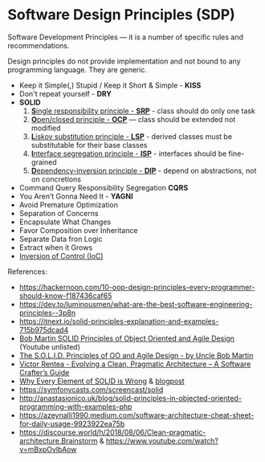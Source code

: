 # Software Design Principles (SDP)

Software Development Principles — it is a number of specific rules and recommendations.

Design principles do not provide implementation and not bound to any programming language. They are generic. 

 + Keep it Simple(,) Stupid / Keep it Short & Simple - **KISS**
 + Don't repeat yourself - **DRY**
 + **SOLID**
   1. [**S**ingle responsibility principle - **SRP**](SRP/Single%20Responsibility%20Principle.md) - class should do only one task
   2. [**O**pen/closed principle - **OCP**](OCP/Open%20Closed%20Principle.md) — class should be extended not modified
   3. [**L**iskov substitution principle - **LSP**](LSP/Liskov%20substitution%20principle.md) - derived classes must be substitutable for their base classes
   4. [**I**nterface segregation principle - **ISP**](ISP/Interface%20segregation%20principle.md) - interfaces should be fine-grained
   5. [**D**ependency-inversion principle - **DIP**](DIP/Dependency%20Inversion%20Principle.md) - depend on abstractions, not on concretions
 + Command Query Responsibility Segregation **CQRS**
 + You Aren’t Gonna Need It - **YAGNI**
 + Avoid Premature Optimization
 + Separation of Concerns
 + Encapsulate What Changes
 + Favor Composition over Inheritance
 + Separate Data fron Logic
 + Extract when it Grows
 + [Inversion of Control (IoC)](IoC/InversionOfControl.md)

References:
 - https://hackernoon.com/10-oop-design-principles-every-programmer-should-know-f187436caf65
 - https://dev.to/luminousmen/what-are-the-best-software-engineering-principles--3p8n
 - https://itnext.io/solid-principles-explanation-and-examples-715b975dcad4
 - [Bob Martin SOLID Principles of Object Oriented and Agile Design](https://www.youtube.com/watch?v=TMuno5RZNeE) (Youtube unlisted)
 - [The S.O.L.I.D. Principles of OO and Agile Design - by Uncle Bob Martin](https://www.youtube.com/watch?v=t86v3N4OshQ)
 - [Victor Rentea - Evolving a Clean, Pragmatic Architecture – A Software Crafter’s Guide](https://www.youtube.com/watch?v=tMHO7_RLxgQ)
 - [Why Every Element of SOLID is Wrong](https://speakerdeck.com/tastapod/why-every-element-of-solid-is-wrong) & [blogpost](https://dannorth.net/2021/03/16/cupid-the-back-story/)
 - https://symfonycasts.com/screencast/solid
 - http://anastasionico.uk/blog/solid-principles-in-objected-oriented-programming-with-examples-php
 - https://azeynalli1990.medium.com/software-architecture-cheat-sheet-for-daily-usage-9923922ea75b
 - https://discourse.world/h/2018/08/06/Clean-pragmatic-architecture.Brainstorm & https://www.youtube.com/watch?v=mBxpOvlbAow
 


